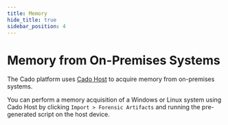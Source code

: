 ```yaml
---
title: Memory
hide_title: true
sidebar_position: 4
---
```


# Memory from On-Premises Systems
The Cado platform uses [Cado Host](/cado-host/intro) to acquire memory from on-premises systems.

You can perform a memory acquisition of a Windows or Linux system using Cado Host by clicking `Import > Forensic Artifacts` and running the pre-generated script on the host device.
